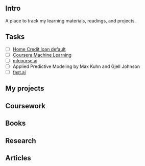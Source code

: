 ## Intro
A place to track my learning materials, readings, and projects.

## Tasks
- [ ] [Home Credit loan default](https://www.kaggle.com/c/home-credit-default-risk)
- [ ] [Coursera Machine Learning](https://www.coursera.org/learn/machine-learning)
- [ ] [mlcourse.ai](https://mlcourse.ai/)
- [ ] Applied Predictive Modeling by Max Kuhn and Gjell Johnson
- [ ] [fast.ai](http://www.fast.ai/)

## My projects

## Coursework

## Books 

## Research

## Articles



